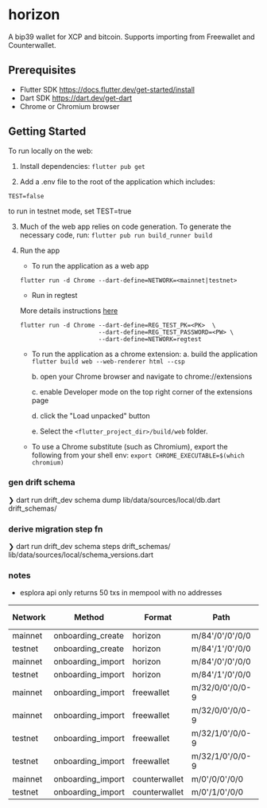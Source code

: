 # horizon

A bip39 wallet for XCP and bitcoin. Supports importing from Freewallet and Counterwallet.

## Prerequisites

- Flutter SDK https://docs.flutter.dev/get-started/install
- Dart SDK https://dart.dev/get-dart
- Chrome or Chromium browser

## Getting Started

To run locally on the web:

1. Install dependencies:
   `flutter pub get`

2. Add a .env file to the root of the application which includes:

```
TEST=false
```

to run in testnet mode, set TEST=true

3. Much of the web app relies on code generation. To generate the necessary code, run:
   `flutter pub run build_runner build`

4. Run the app

   - To run the application as a web app

   ```
   flutter run -d Chrome --dart-define=NETWORK=<mainnet|testnet>
   ```

   - Run in regtest

   More details instructions [here](./regtest.md)


   ```
   flutter run -d Chrome --dart-define=REG_TEST_PK=<PK>  \
                         --dart-define=REG_TEST_PASSWORD=<PW> \
                         --dart-define=NETWORK=regtest
   ```

   - To run the application as a chrome extension:
     a. build the application
     `flutter build web --web-renderer html --csp`

     b. open your Chrome browser and navigate to chrome://extensions

     c. enable Developer mode on the top right corner of the extensions page

     d. click the "Load unpacked" button

     e. Select the `<flutter_project_dir>/build/web` folder.

   - To use a Chrome substitute (such as Chromium), export the following from your shell env:
     `export CHROME_EXECUTABLE=$(which chromium)`

### gen drift schema

❯ dart run drift_dev schema dump lib/data/sources/local/db.dart drift_schemas/

### derive migration step fn

❯ dart run drift_dev schema steps drift_schemas/ lib/data/sources/local/schema_versions.dart

### notes

- esplora api only returns 50 txs in mempool with no addresses





| Network | Method | Format | Path | Address Type |
|---------|--------|--------|------|--------------|
| mainnet | onboarding_create | horizon | m/84'/0'/0'/0/0 | bech32 |
| testnet | onboarding_create | horizon | m/84'/1'/0'/0/0 | bech32 |
| mainnet | onboarding_import | horizon | m/84'/0'/0'/0/0 | bech32 |
| testnet | onboarding_import | horizon | m/84'/1'/0'/0/0 | bech32 |
| mainnet | onboarding_import | freewallet | m/32/0/0'/0/0-9 | bech32 |
| mainnet | onboarding_import | freewallet | m/32/0/0'/0/0-9 | legacy |
| testnet | onboarding_import | freewallet | m/32/1/0'/0/0-9 | bech32 |
| testnet | onboarding_import | freewallet | m/32/1/0'/0/0-9 | legacy |
| mainnet | onboarding_import | counterwallet | m/0'/0/0'/0/0 | legacy |
| testnet | onboarding_import | counterwallet | m/0'/1/0'/0/0 | legacy |







